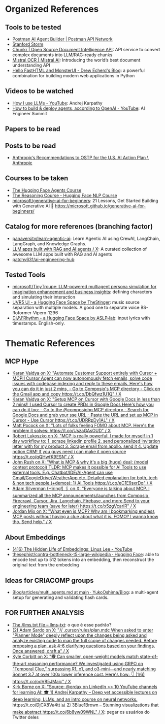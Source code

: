 # Organized References 

## Tools to be tested

* [Postman AI Agent Builder | Postman API Network](https://www.postman.com/ai-on-postman/postman-ai-agent-builder/overview)
* [Stanford Storm](https://storm.genie.stanford.edu/)
* [Chunkr | Open Source Document Intelligence API](https://chunkr.ai/): API service to convert complex documents into LLM/RAG-ready chunks
* [Mistral OCR | Mistral AI](https://mistral.ai/en/news/mistral-ocr): Introducing the world’s best document understanding API
* [Hello FastHTML and MonsterUI - Drew Echerd's Blog](https://www.drewecherd.com/post/hello-fasthtml-monsterui): a powerful combination for building modern web applications in Python

## Videos to be watched

* [How I use LLMs - YouTube](https://www.youtube.com/watch?v=EWvNQjAaOHw&t=475s): Andrej Karpathy
* [How to build & deploy agents, according to OpenAI - YouTube](https://www.youtube.com/watch?v=joHR2pmxDQE): AI Engineer Summit

## Papers to be read

## Posts to be read

* [Anthropic’s Recommendations to OSTP for the U.S. AI Action Plan \ Anthropic](https://www.anthropic.com/news/anthropic-s-recommendations-ostp-u-s-ai-action-plan)

## Courses to be taken

* [The Hugging Face Agents Course](https://huggingface.co/agents-course)
* [The Reasoning Course - Hugging Face NLP Course](https://huggingface.co/learn/nlp-course/en/chapter12/1?fw=pt)
* [microsoft/generative-ai-for-beginners](https://github.com/microsoft/generative-ai-for-beginners): 21 Lessons, Get Started Building with Generative AI 🔗 https://microsoft.github.io/generative-ai-for-beginners/

## Catalog for more references (branching factor)

* [panaversity/learn-agentic-ai](https://github.com/panaversity/learn-agentic-ai): Learn Agentic AI using CrewAI, LangChain, LangGraph, and Knowledge Graphs.
* [LLM apps built with RAG and AI agents / X](https://x.com/victor_explore/status/1896374933003153668): A curated collection of awesome LLM apps built with RAG and AI agents
* [patchy631/ai-engineering-hub](https://github.com/patchy631/ai-engineering-hub/tree/main)

## Tested Tools

* [microsoft/TinyTroupe: LLM-powered multiagent persona simulation for imagination enhancement and business insights](https://github.com/microsoft/TinyTroupe): defining characters and simulating their interaction
* [UVR5 UI - a Hugging Face Space by TheStinger](https://huggingface.co/spaces/TheStinger/UVR5_UI): music source separation with multiple models. A good one to separate voice BS-Roformer-Viperx-1296
* [Di♪♪Rhythm - a Hugging Face Space by ASLP-lab](https://huggingface.co/spaces/ASLP-lab/DiffRhythm): input lyrics with timestamps. English-only.

# Thematic References

## MCP Hype

* [Karan Vaidya on X: "Automate Customer Support entirely with Cursor + MCP!! Cursor Agent can now autonomously fetch emails, solve code issues with codebase indexing and reply to these emails. Here's how you can do it in just 2 mins, - Go to Composio's MCP directory - Click on the Gmail app and copy https://t.co/DbQfwz1U1Q" / X](https://x.com/KaranVaidya6/status/1897690146725839193)
* [Karan Vaidya on X: "Setup MCP on Cursor with Google Docs in less than 2 mins!! I used Cursor to create PRDs in Google Docs Here's how you can do it too: - Go to the @composiohq MCP directory - Search for Google Docs and grab your sse URL - Paste the URL and set up MCP in Cursor - Use Cursor https://t.co/UDRRpDy1AL" / X](https://x.com/KaranVaidya6/status/1897344383240060955)
* [Matt Pocock on X: "Lots of folks feeling FOMO about MCP. Here's the problem it solves: https://t.co/UszaGAsOUD" / X](https://x.com/mattpocockuk/status/1897742389592440970)
* [Robert Lukoszko on X: "MCP is really powerful. I made for myself in 1 day workflow to: 1. scrape linkedin profile 2. send personalized invitation letter with for my product 3. Scrape email from apollo. send it 4. Update notion CRM! If you guys need i can make it open source https://t.co/qQHwfK9ESN" / X](https://x.com/Karmedge/status/1897392194572705988)
* [John Rush on X: "What is MCP &amp; why it's a big (huge) deal: (model context protocol) TLDR: MCP makes it possible for AI Tools to use external tools. E.g. Chatbot/IDE/AI-Agent can use Gmail/GoogleDrive/WeatherApp etc. Detailed explanation for both, tech &amp; non tech people (+demos): 1) AI Tools https://t.co/eC1E9sxrDq" / X](https://x.com/johnrushx/status/1897655569101779201)
* [Adam Silverman (Hiring!) 🖇️ on X: "Everyone is talking about MCP. I summarized all the MCP announcements/launches from Composio, Firecrawl, Cursor, Jira, Langchain, Firebase, and more Send to your engineering team (save for later) https://t.co/x5zgVcariR" / X](https://x.com/AtomSilverman/status/1897409286466363626)
* [Jordan Mix on X: "What even is MCP? Why am I bookmarking endless MCP posts without having a clue about what it is. FOMO? I wanna know tho. Send help." / X](https://x.com/jrdnmix/status/1897015411805446638)

## About Embeddings

* [(416) The Hidden Life of Embeddings: Linus Lee - YouTube](https://www.youtube.com/watch?v=YvobVu1l7GI)
* [thesephist/contra-bottleneck-t5-large-wikipedia · Hugging Face](https://huggingface.co/thesephist/contra-bottleneck-t5-large-wikipedia): able to encode text up to 512 tokens into an embedding, then reconstruct the original text from the embedding

## Ideas for CRIACOMP groups

* [Blog/articles/multi_agents.md at main · YukoOshima/Blog](https://github.com/YukoOshima/Blog/blob/main/articles/multi_agents.md): a multi-agent setup for generating and validating flash cards.

## FOR FURTHER ANALYSIS

* [The /llms.txt file – llms-txt](https://llmstxt.org/): o que é esse padrão?
* [(2) Adam Sardo on X: "// .cursor/rules/plan.mdc When asked to enter "Planner Mode" deeply reflect upon the changes being asked and analyze existing code to map the full scope of changes needed. Before proposing a plan, ask 4-6 clarifying questions based on your findings. Once answered, draft a" / X](https://x.com/sardo_adam/status/1896269828509536658)
* [Kyle Corbitt on X: "🕵️ Can smaller, open-weight models match state-of-the-art reasoning performance? We investigated using GRPO on "Temporal Clue," surpassing R1, o1, and o3-mini—and nearly matching Sonnet 3.7 at over 100x lower inference cost. Here's how: 👇 (1/6) https://t.co/odV85JMaic" / X](https://x.com/corbtt/status/1897735437340627405)
* [Kirk Borne on X: "Source: @ordax on LinkedIn &gt;&gt; 10 YouTube channels for learning AI: 🎓 1) Andrej Karpathy – Deep yet accessible lectures on deep learning, LLMs, and an intro course on neural networks. https://t.co/DjCX8Va4tt 📊 2) 3Blue1Brown – Stunning visualizations that make abstract https://t.co/6b8yw09WNL" / X](https://x.com/KirkDBorne/status/1897510190267646307): pegar os usuários do Twitter deles
